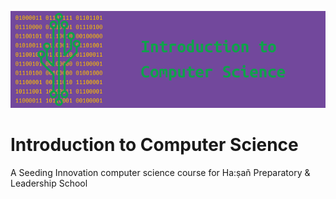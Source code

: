 ![logo](assets/logo.png)

# Introduction to Computer Science

A Seeding Innovation computer science course for Ha:ṣañ Preparatory & Leadership School
